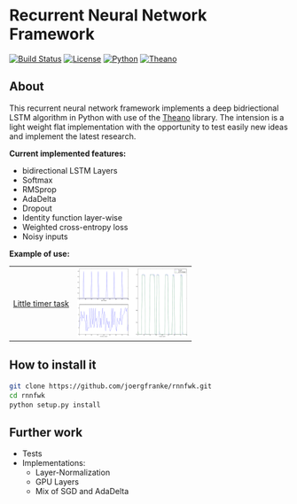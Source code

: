 
# Recurrent Neural Network Framework

[![Build Status](https://travis-ci.com/joergfranke/rnnfwk.svg?token=KXR4RpWrqBoyhUwURRos&branch=master)](https://travis-ci.com/joergfranke/rnnfwk)
[![License](https://img.shields.io/github/license/mashape/apistatus.svg)](https://github.com/joergfranke/rnnfwk/blob/master/LICENSE.txt)
[![Python](https://img.shields.io/badge/python-2.7-yellow.svg)](https://www.python.org/download/releases/2.7/)
[![Theano](https://img.shields.io/badge/theano-0.8.2-yellow.svg)](http://deeplearning.net/software/theano/)

## About
This recurrent neural network framework implements a deep bidriectional LSTM algorithm in Python with use of the
[Theano](http://deeplearning.net/software/theano/) library. The intension is a light weight flat implementation with
the opportunity to test easily new ideas and implement the latest research.

__Current implemented features:__
- bidirectional LSTM Layers
- Softmax
- RMSprop
- AdaDelta
- Dropout
- Identity function layer-wise
- Weighted cross-entropy loss
- Noisy inputs


__Example of use:__

<table border="0px" cellpadding="0" cellspacing="0">
  <tr>
    <td><a href="https://github.com/joergfranke/rnnfwk/tree/master/examples/little_timer_task">Little timer task</a></td>
    <td><img src="examples/little_timer_task/sample.png"  width="200"></td>
  </tr>
</table>


## How to install it

```bash
git clone https://github.com/joergfranke/rnnfwk.git
cd rnnfwk
python setup.py install
```

## Further work

- Tests
- Implementations:
    - Layer-Normalization
    - GPU Layers
    - Mix of SGD and AdaDelta